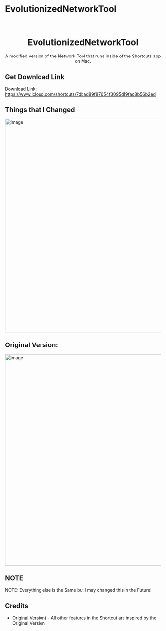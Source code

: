 # EvolutionizedNetworkTool

<h1 align="center">
    <br />
    EvolutionizedNetworkTool
  </a>
</h1>



<p align="center">
A modified version of the Network Tool that runs inside of the Shortcuts app on Mac.
</p>

## Get Download Link

Download Link: https://www.icloud.com/shortcuts/7dbad89f87654f3095d19fac8b56b2ed

## Things that I Changed
<img width="688" alt="image" src="https://github.com/KaungZinLin/EvolutionizedNetworkTool/assets/116542070/4aae02bd-3212-495b-b9e8-9a0f0b16c576">

## Original Version:
<img width="681" alt="image" src="https://github.com/KaungZinLin/EvolutionizedNetworkTool/assets/116542070/1ec0e6d1-b397-460d-b8d5-42ad2719a56a">

## NOTE
NOTE: Everything else is the Same but I may changed this in the Future!

## Credits

- [Original Version](https://www.icloud.com/shortcuts/1c44d8f2c7dd45d6a041f669ccce4baf)) - All other features in the Shortcut are inspired by the Original Version
